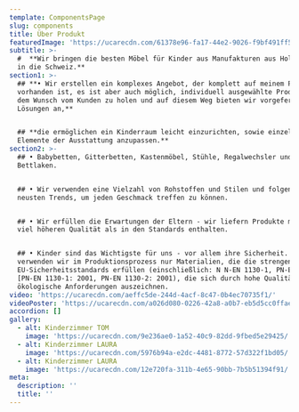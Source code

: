 ```yaml
---
template: ComponentsPage
slug: components
title: Über Produkt
featuredImage: 'https://ucarecdn.com/61378e96-fa17-44e2-9026-f9bf491ff56c/'
subtitle: >-
  #  **Wir bringen die besten Möbel für Kinder aus Manufakturen aus Holz und MDF
  in die Schweiz.**
section1: >-
  ## **• Wir erstellen ein komplexes Angebot, der komplett auf meinem Profil
  vorhanden ist, es ist aber auch möglich, individuell ausgewählte Produkte auf
  dem Wunsch vom Kunden zu holen und auf diesem Weg bieten wir vorgefertigten
  Lösungen an,**


  ## **die ermöglichen ein Kinderraum leicht einzurichten, sowie einzelne
  Elemente der Ausstattung anzupassen.**
section2: >-
  ## • Babybetten, Gitterbetten, Kastenmöbel, Stühle, Regalwechsler und
  Bettlaken.


  ## • Wir verwenden eine Vielzahl von Rohstoffen und Stilen und folgen die
  neusten Trends, um jeden Geschmack treffen zu können.


  ## • Wir erfüllen die Erwartungen der Eltern - wir liefern Produkte mit einer
  viel höheren Qualität als in den Standards enthalten.


  ## • Kinder sind das Wichtigste für uns - vor allem ihre Sicherheit. Deshalb
  verwenden wir im Produktionsprozess nur Materialien, die die strengen
  EU-Sicherheitsstandards erfüllen (einschließlich: N N-EN 1130-1, PN-EN 1130-1
  [PN-EN 1130-1: 2001, PN-EN 1130-2: 2001), die sich durch hohe Qualität und
  ökologische Anforderungen auszeichnen.
video: 'https://ucarecdn.com/aeffc5de-244d-4acf-8c47-0b4ec70735f1/'
videoPoster: 'https://ucarecdn.com/a026d080-0226-42a8-a0b7-eb5d5cc0ffae/'
accordion: []
gallery:
  - alt: Kinderzimmer TOM
    image: 'https://ucarecdn.com/9e236ae0-1a52-40c9-82dd-9fbed5e29425/'
  - alt: Kinderzimmer LAURA
    image: 'https://ucarecdn.com/5976b94a-e2dc-4481-8772-57d322f1bd05/'
  - alt: Kinderzimmer LAURA
    image: 'https://ucarecdn.com/12e720fa-311b-4e65-90bb-7b5b51394f91/'
meta:
  description: ''
  title: ''
---
```


